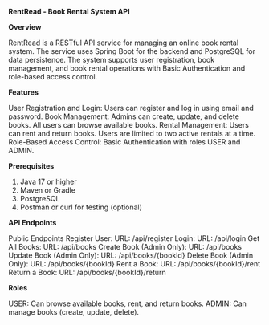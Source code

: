 **RentRead - Book Rental System API**

**Overview**

RentRead is a RESTful API service for managing an online book rental system. The service uses Spring Boot for the backend and PostgreSQL for data persistence. The system supports user registration, book management, and book rental operations with Basic Authentication and role-based access control.

**Features**

User Registration and Login: Users can register and log in using email and password.
Book Management: Admins can create, update, and delete books. All users can browse available books.
Rental Management: Users can rent and return books. Users are limited to two active rentals at a time.
Role-Based Access Control: Basic Authentication with roles USER and ADMIN.

**Prerequisites**

1. Java 17 or higher
2. Maven or Gradle
3. PostgreSQL
4. Postman or curl for testing (optional)

**API Endpoints**

Public Endpoints
Register User:
URL: /api/register
Login:
URL: /api/login
Get All Books:
URL: /api/books
Create Book (Admin Only):
URL: /api/books
Update Book (Admin Only):
URL: /api/books/{bookId}
Delete Book (Admin Only):
URL: /api/books/{bookId}
Rent a Book:
URL: /api/books/{bookId}/rent
Return a Book:
URL: /api/books/{bookId}/return

**Roles**

USER: Can browse available books, rent, and return books.
ADMIN: Can manage books (create, update, delete).

